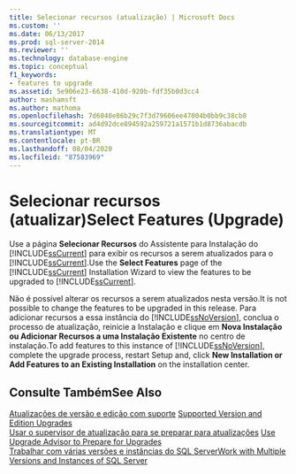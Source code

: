 ```yaml
---
title: Selecionar recursos (atualização) | Microsoft Docs
ms.custom: ''
ms.date: 06/13/2017
ms.prod: sql-server-2014
ms.reviewer: ''
ms.technology: database-engine
ms.topic: conceptual
f1_keywords:
- features to upgrade
ms.assetid: 5e906e23-6638-410d-920b-fdf35b0d3cc4
author: mashamsft
ms.author: mathoma
ms.openlocfilehash: 7d6040e86b29c7f3d79606ee47004b0bb9c38cb0
ms.sourcegitcommit: ad4d92dce894592a259721a1571b1d8736abacdb
ms.translationtype: MT
ms.contentlocale: pt-BR
ms.lasthandoff: 08/04/2020
ms.locfileid: "87583969"
---
```

# <a name="select-features-upgrade"></a><span data-ttu-id="b1588-102">Selecionar recursos (atualizar)</span><span class="sxs-lookup"><span data-stu-id="b1588-102">Select Features (Upgrade)</span></span>
  <span data-ttu-id="b1588-103">Use a página **Selecionar Recursos** do Assistente para Instalação do [!INCLUDE[ssCurrent](../../includes/sscurrent-md.md)] para exibir os recursos a serem atualizados para o [!INCLUDE[ssCurrent](../../includes/sscurrent-md.md)].</span><span class="sxs-lookup"><span data-stu-id="b1588-103">Use the **Select Features** page of the [!INCLUDE[ssCurrent](../../includes/sscurrent-md.md)] Installation Wizard to view the features to be upgraded to [!INCLUDE[ssCurrent](../../includes/sscurrent-md.md)].</span></span>  
  
 <span data-ttu-id="b1588-104">Não é possível alterar os recursos a serem atualizados nesta versão.</span><span class="sxs-lookup"><span data-stu-id="b1588-104">It is not possible to change the features to be upgraded in this release.</span></span> <span data-ttu-id="b1588-105">Para adicionar recursos a essa instância do [!INCLUDE[ssNoVersion](../../includes/ssnoversion-md.md)], conclua o processo de atualização, reinicie a Instalação e clique em **Nova Instalação ou Adicionar Recursos a uma Instalação Existente** no centro de instalação.</span><span class="sxs-lookup"><span data-stu-id="b1588-105">To add features to this instance of [!INCLUDE[ssNoVersion](../../includes/ssnoversion-md.md)], complete the upgrade process, restart Setup and, click **New Installation or Add Features to an Existing Installation** on the installation center.</span></span>  
  
## <a name="see-also"></a><span data-ttu-id="b1588-106">Consulte Também</span><span class="sxs-lookup"><span data-stu-id="b1588-106">See Also</span></span>  
 <span data-ttu-id="b1588-107">[Atualizações de versão e edição com suporte](../../database-engine/install-windows/supported-version-and-edition-upgrades.md) </span><span class="sxs-lookup"><span data-stu-id="b1588-107">[Supported Version and Edition Upgrades](../../database-engine/install-windows/supported-version-and-edition-upgrades.md) </span></span>  
 <span data-ttu-id="b1588-108">[Usar o supervisor de atualização para se preparar para atualizações](../../../2014/sql-server/install/use-upgrade-advisor-to-prepare-for-upgrades.md) </span><span class="sxs-lookup"><span data-stu-id="b1588-108">[Use Upgrade Advisor to Prepare for Upgrades](../../../2014/sql-server/install/use-upgrade-advisor-to-prepare-for-upgrades.md) </span></span>  
 [<span data-ttu-id="b1588-109">Trabalhar com várias versões e instâncias do SQL Server</span><span class="sxs-lookup"><span data-stu-id="b1588-109">Work with Multiple Versions and Instances of SQL Server</span></span>](../../../2014/sql-server/install/work-with-multiple-versions-and-instances-of-sql-server.md)  
  
  
